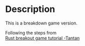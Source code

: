 # Description

This is a breakdown game version.

Following the steps from <br />
[Rust breakout game tutorial -Tantan](https://www.youtube.com/watch?v=xQ9YTY7ZgsI)